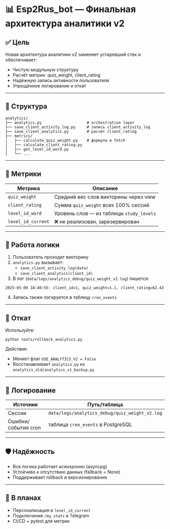 
# 📊 Esp2Rus_bot — Финальная архитектура аналитики v2

## ✅ Цель
Новая архитектура аналитики v2 заменяет устаревший стек и обеспечивает:
- Чистую модульную структуру
- Расчёт метрик: quiz_weight, client_rating
- Надёжную запись активности пользователя
- Упрощённое логирование и откат

---

## 📁 Структура

```
analytics/
├── analytics.py                    # orchestration layer
├── save_client_activity_log.py     # запись client_activity_log
├── save_client_analytics.py        # расчёт client_rating
├── metrics/
│   ├── calculate_quiz_weight.py    # формула и fetch
│   ├── calculate_client_rating.py
│   ├── get_level_id_word.py
│   └── ...
```

---

## 📐 Метрики

| Метрика           | Описание                                      |
|-------------------|-----------------------------------------------|
| `quiz_weight`     | Средний вес слов викторины через view         |
| `client_rating`   | Сумма `quiz_weight` всех 100% сессий          |
| `level_id_word`   | Уровень слов — из таблицы `study_levels`      |
| `level_id_current`| ❌ не реализован, зарезервирован               |

---

## 🧪 Работа логики

1. Пользователь проходит викторину
2. `analytics.py` вызывает:
   - `save_client_activity_log(data)`
   - `save_client_analytics(client_id)`
3. В лог (`data/logs/analytics_debug/quiz_weight_v2.log`) пишется:
```
2025-05-09 18:40:55: client_id=1, quiz_weight=1.1, client_rating=62.43
```
4. Запись также логируется в таблицу `cron_events`

---

## 🔁 Откат

Используйте:
```
python tools/rollback_analytics.py
```

Действия:
- Меняет флаг `USE_ANALYTICS_V2 = False`
- Восстанавливает `analytics.py` из `analytics_old/analytics_v1_backup.py`

---

## 🧾 Логирование

| Источник               | Путь/таблица                                |
|------------------------|----------------------------------------------|
| Сессии                 | `data/logs/analytics_debug/quiz_weight_v2.log` |
| Ошибки/события cron    | таблица `cron_events` в PostgreSQL           |

---

## 🛡 Надёжность

- Вся логика работает асинхронно (asyncpg)
- Устойчиво к отсутствию данных (fallback = None)
- Поддерживает rollback и версионирование

---

## 🧭 В планах

- Персонализация и `level_id_current`
- Подключение `/my_stats` в Telegram
- CI/CD + pytest для метрик
